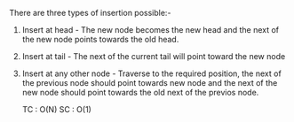 There are three types of insertion possible:-
1) Insert at head - The new node becomes the new head and the next of the 
new node points towards the old head.
2) Insert at tail - The next of the current tail will point toward the new node
3) Insert at any other node - Traverse to the required position, the next of the previous
node should point towards new node and the next of the new node should point towards the
old next of the previos node.


    
    TC : O(N)
    SC : O(1)